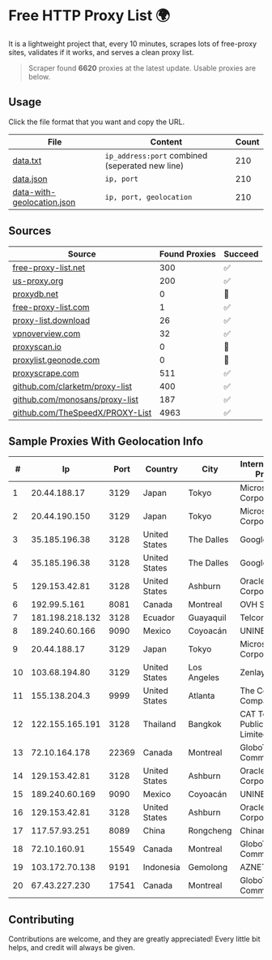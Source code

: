 
# Free HTTP Proxy List 🌍

It is a lightweight project that, every 10 minutes, scrapes lots of free-proxy sites, validates if it works, and serves a clean proxy list.


> Scraper found **6620** proxies at the latest update. Usable proxies are below.

## Usage

Click the file format that you want and copy the URL.


|File|Content|Count|
|----|-------|-----|
|[data.txt](https://raw.githubusercontent.com/themiralay/Proxy-List-World/master/data.txt)|`ip_address:port` combined (seperated new line)|210|
|[data.json](https://raw.githubusercontent.com/themiralay/Proxy-List-World/master/data.json)|`ip, port`|210|
|[data-with-geolocation.json](https://raw.githubusercontent.com/themiralay/Proxy-List-World/master/data-with-geolocation.json)|`ip, port, geolocation`|210|

## Sources

|Source|Found Proxies|Succeed|
|------|-------------|-------|
|[free-proxy-list.net](https://free-proxy-list.net)|300|✅|
|[us-proxy.org](https://www.us-proxy.org)|200|✅|
|[proxydb.net](http://proxydb.net)|0|🚫|
|[free-proxy-list.com](https://free-proxy-list.com/?page=&port=&type%5B%5D=http&type%5B%5D=https&up_time=0&search=Search)|1|✅|
|[proxy-list.download](https://www.proxy-list.download/HTTP)|26|✅|
|[vpnoverview.com](https://vpnoverview.com/privacy/anonymous-browsing/free-proxy-servers)|32|✅|
|[proxyscan.io](https://www.proxyscan.io)|0|🚫|
|[proxylist.geonode.com](https://proxylist.geonode.com/api/proxy-list?limit=300&page=1&sort_by=lastChecked&sort_type=desc&protocols=http,https)|0|🚫|
|[proxyscrape.com](https://api.proxyscrape.com/v2/?request=displayproxies&protocol=http&timeout=10000&country=all&ssl=all&anonymity=all)|511|✅|
|[github.com/clarketm/proxy-list](https://raw.githubusercontent.com/clarketm/proxy-list/master/proxy-list-raw.txt)|400|✅|
|[github.com/monosans/proxy-list](https://raw.githubusercontent.com/monosans/proxy-list/main/proxies/http.txt)|187|✅|
|[github.com/TheSpeedX/PROXY-List](https://raw.githubusercontent.com/TheSpeedX/PROXY-List/master/http.txt)|4963|✅|


## Sample Proxies With Geolocation Info

|#|Ip|Port|Country|City|Internet Service Provider|
|-|--|----|-------|----|-------------------------|
|1|20.44.188.17|3129|Japan|Tokyo|Microsoft Corporation|
|2|20.44.190.150|3129|Japan|Tokyo|Microsoft Corporation|
|3|35.185.196.38|3128|United States|The Dalles|Google LLC|
|4|35.185.196.38|3128|United States|The Dalles|Google LLC|
|5|129.153.42.81|3128|United States|Ashburn|Oracle Corporation|
|6|192.99.5.161|8081|Canada|Montreal|OVH SAS|
|7|181.198.218.132|3128|Ecuador|Guayaquil|Telconet S.A|
|8|189.240.60.166|9090|Mexico|Coyoacán|UNINET|
|9|20.44.188.17|3129|Japan|Tokyo|Microsoft Corporation|
|10|103.68.194.80|3129|United States|Los Angeles|Zenlayer Inc|
|11|155.138.204.3|9999|United States|Atlanta|The Constant Company|
|12|122.155.165.191|3128|Thailand|Bangkok|CAT Telecom Public Company Limited|
|13|72.10.164.178|22369|Canada|Montreal|GloboTech Communications|
|14|129.153.42.81|3128|United States|Ashburn|Oracle Corporation|
|15|189.240.60.169|9090|Mexico|Coyoacán|UNINET|
|16|129.153.42.81|3128|United States|Ashburn|Oracle Corporation|
|17|117.57.93.251|8089|China|Rongcheng|Chinanet|
|18|72.10.160.91|15549|Canada|Montreal|GloboTech Communications|
|19|103.172.70.138|9191|Indonesia|Gemolong|AZNET|
|20|67.43.227.230|17541|Canada|Montreal|GloboTech Communications|



## Contributing

Contributions are welcome, and they are greatly appreciated! Every
little bit helps, and credit will always be given.

